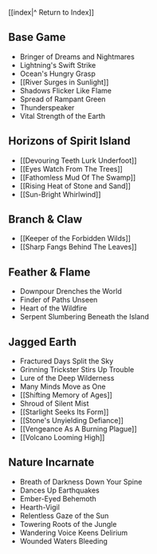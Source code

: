 
[[index|^ Return to Index]]

## Base Game
- Bringer of Dreams and Nightmares
- Lightning's Swift Strike
- Ocean's Hungry Grasp
- [[River Surges in Sunlight]]
- Shadows Flicker Like Flame
- Spread of Rampant Green
- Thunderspeaker
- Vital Strength of the Earth

## Horizons of Spirit Island
- [[Devouring Teeth Lurk Underfoot]]
- [[Eyes Watch From The Trees]]
- [[Fathomless Mud Of The Swamp]]
- [[Rising Heat of Stone and Sand]]
- [[Sun-Bright Whirlwind]]

## Branch & Claw
- [[Keeper of the Forbidden Wilds]]
- [[Sharp Fangs Behind The Leaves]]

## Feather & Flame
- Downpour Drenches the World
- Finder of Paths Unseen
- Heart of the Wildfire
- Serpent Slumbering Beneath the Island

## Jagged Earth
- Fractured Days Split the Sky
- Grinning Trickster Stirs Up Trouble
- Lure of the Deep Wilderness
- Many Minds Move as One
- [[Shifting Memory of Ages]]
- Shroud of Silent Mist
- [[Starlight Seeks Its Form]]
- [[Stone's Unyielding Defiance]]
- [[Vengeance As A Burning Plague]]
- [[Volcano Looming High]]

## Nature Incarnate
- Breath of Darkness Down Your Spine
- Dances Up Earthquakes
- Ember-Eyed Behemoth
- Hearth-Vigil
- Relentless Gaze of the Sun
- Towering Roots of the Jungle
- Wandering Voice Keens Delirium
- Wounded Waters Bleeding
